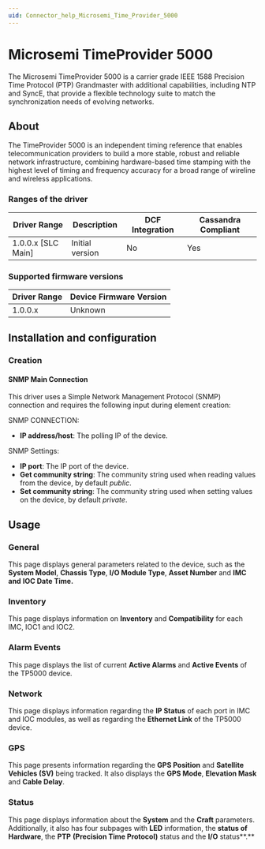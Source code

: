 ```yaml
---
uid: Connector_help_Microsemi_Time_Provider_5000
---
```


# Microsemi TimeProvider 5000

The Microsemi TimeProvider 5000 is a carrier grade IEEE 1588 Precision Time Protocol (PTP) Grandmaster with additional capabilities, including NTP and SyncE, that provide a flexible technology suite to match the synchronization needs of evolving networks.

## About

The TimeProvider 5000 is an independent timing reference that enables telecommunication providers to build a more stable, robust and reliable network infrastructure, combining hardware-based time stamping with the highest level of timing and frequency accuracy for a broad range of wireline and wireless applications.

### Ranges of the driver

| **Driver Range**     | **Description** | **DCF Integration** | **Cassandra Compliant** |
|----------------------|-----------------|---------------------|-------------------------|
| 1.0.0.x \[SLC Main\] | Initial version | No                  | Yes                     |

### Supported firmware versions

| **Driver Range** | **Device Firmware Version** |
|------------------|-----------------------------|
| 1.0.0.x          | Unknown                     |

## Installation and configuration

### Creation

#### SNMP Main Connection

This driver uses a Simple Network Management Protocol (SNMP) connection and requires the following input during element creation:

SNMP CONNECTION:

- **IP address/host**: The polling IP of the device.

SNMP Settings:

- **IP port**: The IP port of the device.
- **Get community string**: The community string used when reading values from the device, by default *public*.
- **Set community string**: The community string used when setting values on the device, by default *private*.

## Usage

### General

This page displays general parameters related to the device, such as the **System Model**, **Chassis Type**, **I/O Module Type**, **Asset Number** and **IMC** **and** **IOC Date Time.**

### Inventory

This page displays information on **Inventory** and **Compatibility** for each IMC, IOC1 and IOC2.

### Alarm Events

This page displays the list of current **Active Alarms** and **Active Events** of the TP5000 device.

### Network

This page displays information regarding the **IP Status** of each port in IMC and IOC modules, as well as regarding the **Ethernet Link** of the TP5000 device.

### GPS

This page presents information regarding the **GPS Position** and **Satellite Vehicles (SV)** being tracked. It also displays the **GPS Mode**, **Elevation Mask** and **Cable Delay**.

### Status

This page displays information about the **System** and the **Craft** parameters. Additionally, it also has four subpages with **LED** information, the **status of Hardware**, the **PTP** **(Precision Time Protocol)** status and the **I/O** status**.**
